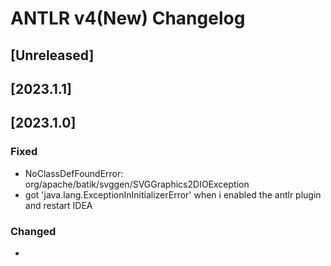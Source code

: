 <!-- Keep a Changelog guide -> https://keepachangelog.com -->

# ANTLR v4(New) Changelog

## [Unreleased]

## [2023.1.1]


## [2023.1.0]

### Fixed
- NoClassDefFoundError: org/apache/batik/svggen/SVGGraphics2DIOException
- got 'java.lang.ExceptionInInitializerError' when i enabled the antlr plugin and restart IDEA
### Changed
- 

